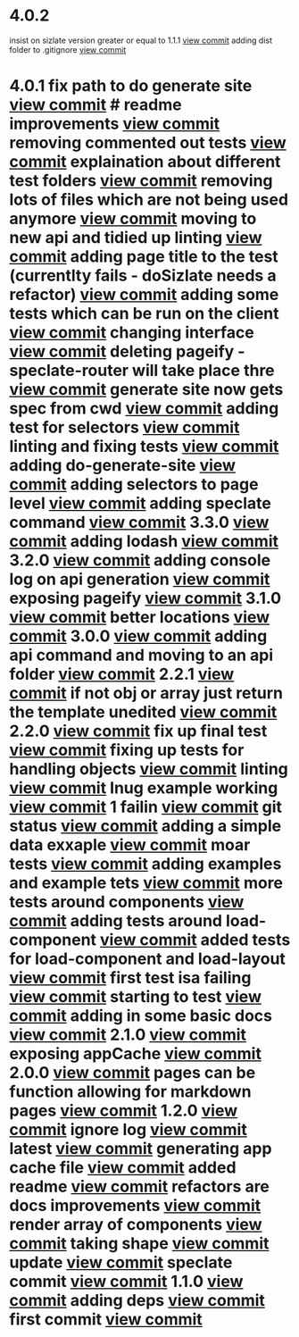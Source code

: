 

# 4.0.2

insist on sizlate version greater or equal to 1.1.1 [view commit](http://github.com/$3/$4/commit/7f00cac51347712c1c52fdc32253bce24b43b5ef)
adding dist folder to .gitignore [view commit](http://github.com/$3/$4/commit/ac0effecfb6ae85b76612305e7c3c5947cd123ec)

 # 4.0.1 fix path to do generate site [view commit](http://github.com/$3/$4/commit/49be6c487cefaf5cb4acf1eab35b24900a723bab) # readme improvements [view commit](http://github.com/$3/$4/commit/dd3c4cc070b4f700fff818b2c282e6f8fa9331a1) removing commented out tests [view commit](http://github.com/$3/$4/commit/3f1e474154e25263ab6753ba5793641853e81d31) explaination about different test folders [view commit](http://github.com/$3/$4/commit/cb4b635ae23e4d8942f0762325db4641b716184f) removing lots of files which are not being used anymore [view commit](http://github.com/$3/$4/commit/06b7a3ddadc557d7bf36a66c6f9f269966d41e58) moving to new api and tidied up linting [view commit](http://github.com/$3/$4/commit/396eeeb6050a8e61a5c4aa7bf20a783f8fe45c7d) adding page title to the test (currentlty fails - doSizlate needs a refactor) [view commit](http://github.com/$3/$4/commit/7164107df2cc4ad43ee5c212a053a05fcd8a8bd7) adding some tests which can be run on the client [view commit](http://github.com/$3/$4/commit/7d36d3ef2dd56aac2f8e4a0ce3cf122c0836b634) changing interface [view commit](http://github.com/$3/$4/commit/10cb0ca0c80731d4094d403e3eadb768f931096f) deleting pageify - speclate-router will take place thre [view commit](http://github.com/$3/$4/commit/86154e2c5a697bba3fcace2d4e82ff851b524ce7) generate site now gets spec from cwd [view commit](http://github.com/$3/$4/commit/1eaabfa9a4fc3e93ea4dd3ce6fc3a674b47e0617) adding test for selectors [view commit](http://github.com/$3/$4/commit/6c7570028dc0ed456d59a5c79f743e24d46269f9) linting and fixing tests [view commit](http://github.com/$3/$4/commit/96c46770a499392edfa1f0fb08e1a55c922414ab) adding do-generate-site [view commit](http://github.com/$3/$4/commit/907e86e425f8cc0a69a6e483693ec4b543fad4f0) adding selectors to page level [view commit](http://github.com/$3/$4/commit/a69cacf2cbc6f627f4abb24c174dc1c2b381a568) adding speclate command [view commit](http://github.com/$3/$4/commit/abe5fc8a6aa754b85a4d672181d776ea28f13dc1) 3.3.0 [view commit](http://github.com/$3/$4/commit/7abbdc59374da75967655d7a938469796758007a) adding lodash [view commit](http://github.com/$3/$4/commit/a583f0eb2d15ed2d9226d46aa802730a9de08781) 3.2.0 [view commit](http://github.com/$3/$4/commit/9352483bf19214780d7341ea8089ceb83faed2d0) adding console log on api generation [view commit](http://github.com/$3/$4/commit/0f5a68d7941bf903ed50e297f398ef92b60a2238) exposing pageify [view commit](http://github.com/$3/$4/commit/f1a841316a87519bbbef2872056a1a403aae5d8c) 3.1.0 [view commit](http://github.com/$3/$4/commit/43928455ef2e920dbfa86f7a042cee9a7ec23fe0) better locations [view commit](http://github.com/$3/$4/commit/8fdefc0cfb71900eb5bbec17c3481bd81db73319) 3.0.0 [view commit](http://github.com/$3/$4/commit/fcde8eb6817c354812971649b3c68f9cf553dd45) adding api command and moving to an api folder [view commit](http://github.com/$3/$4/commit/9a89db3a501e99698a79b889c7023688cb93d887) 2.2.1 [view commit](http://github.com/$3/$4/commit/ff3d0feb5c66eace5dc037b50d4d9205b58bad87) if not obj or array just return the template unedited [view commit](http://github.com/$3/$4/commit/22876497b762a72c34da3e762cc137463a10f80c) 2.2.0 [view commit](http://github.com/$3/$4/commit/62de706157864f260224260d97bb4e0305ec7cf4) fix up final test [view commit](http://github.com/$3/$4/commit/e7824d28bcc4a025bceb5eae873f61698a6a0da4) fixing up tests for handling objects [view commit](http://github.com/$3/$4/commit/814d0b17aaf8d4c881995a6fb69f48e70d056b7f) linting [view commit](http://github.com/$3/$4/commit/ea49b7b04209089328ef2d7bd5b093f5008da9c2) lnug example working [view commit](http://github.com/$3/$4/commit/430262dbb68f99afd0f355d6b77536bceeb7b6a1) 1 failin [view commit](http://github.com/$3/$4/commit/b3623af97c0a37c50676ba78587d8927c2a697ad) git status [view commit](http://github.com/$3/$4/commit/9f12d70598c3c211b9417aecad8e64adb0c069ae) adding a simple data exxaple [view commit](http://github.com/$3/$4/commit/21ab93249c7ffcf26b7826c106992a9fd8878e31) moar tests [view commit](http://github.com/$3/$4/commit/8a80f5569d11378890922c7b91cac35fb24a3763) adding examples and example tets [view commit](http://github.com/$3/$4/commit/c94b160c91bdae862fa56e27120d3fc2a88c1f76) more tests around components [view commit](http://github.com/$3/$4/commit/78274f5f5477f1c69a5f3ba4ed0845b4817d9dff) adding tests around load-component [view commit](http://github.com/$3/$4/commit/3e7ead2c7a4434964ed91f0d7a06de71c44dd077) added tests for load-component and load-layout [view commit](http://github.com/$3/$4/commit/d7b81ea0d6f9b011bfb9133269c30b9d75aaec2f) first test isa failing [view commit](http://github.com/$3/$4/commit/f8a3b5171f241ba0aae616451fee0ebdd7786f59) starting to test [view commit](http://github.com/$3/$4/commit/e42645f022d0a0d3c82c578a1f0cf7867abc4ee7) adding in some basic docs [view commit](http://github.com/$3/$4/commit/1f342964a08432d3b35dd89530ca538bd2bb00f2) 2.1.0 [view commit](http://github.com/$3/$4/commit/d31e635d3a1dab4a90bc11fc7578daa14f730fa3) exposing appCache [view commit](http://github.com/$3/$4/commit/9aa935adc1a49c2059201b137d799b8945993f7c) 2.0.0 [view commit](http://github.com/$3/$4/commit/d9958e21400c513293b063352ecdba12199515c5) pages can be function allowing for markdown pages [view commit](http://github.com/$3/$4/commit/8d5a183eff9a801213d24ccaa1496b41da8d08c6) 1.2.0 [view commit](http://github.com/$3/$4/commit/9d134b4d27abb831725f8db14932aa6ddb2095d0) ignore log [view commit](http://github.com/$3/$4/commit/1bb2bb2a3b319c13bdfb11a248d54bdd5839da1c) latest [view commit](http://github.com/$3/$4/commit/da78a35a2d58e7938f89f3e4fe8e61fefa308685) generating app cache file [view commit](http://github.com/$3/$4/commit/802b15e9748082e3e017d6286a650534074d620f) added readme [view commit](http://github.com/$3/$4/commit/d52d2b2a804fdfa9bfdf273b3defc9e2a87bd4eb) refactors are docs improvements [view commit](http://github.com/$3/$4/commit/3b4595a864f0a5584ad1666cbf115d1fe7c1da54) render array of components [view commit](http://github.com/$3/$4/commit/a9cd39d5cc8e85415f3dcaa7c786c86dd417391d) taking shape [view commit](http://github.com/$3/$4/commit/9ff315dd107702502f3a75e946c530aed2bb3a39) update [view commit](http://github.com/$3/$4/commit/a58c40ee60d36ea8416d8a8c8a7a2ae82b4872ad) speclate commit [view commit](http://github.com/$3/$4/commit/108be9d84de5a56a5023394eabfc5c23417b2730) 1.1.0 [view commit](http://github.com/$3/$4/commit/443be4f70766962e3043a41461e057c537feed4c) adding deps [view commit](http://github.com/$3/$4/commit/21bea07fc03e3ada58dfb7ea0931823a752b71a9) first commit [view commit](http://github.com/$3/$4/commit/58984b0d99ede0000fa3acd896afe124181b2089)
